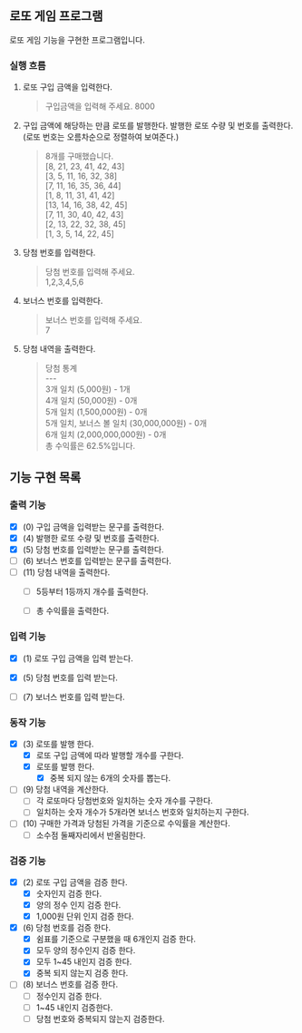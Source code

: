 로또 게임 프로그램 
----

로또 게임 기능을 구현한 프로그램입니다.

### 실행 흐름

1. 로또 구입 금액을 입력한다.
   > 구입금액을 입력해 주세요.
   > 8000

2. 구입 금액에 해당하는 만큼 로또를 발행한다. 발행한 로또 수량 및 번호를 출력한다. (로또 번호는 오름차순으로 정렬하여 보여준다.)
    > 8개를 구매했습니다.\
        [8, 21, 23, 41, 42, 43] \
       [3, 5, 11, 16, 32, 38] \
   [7, 11, 16, 35, 36, 44]\
   [1, 8, 11, 31, 41, 42] \
   [13, 14, 16, 38, 42, 45]\
   [7, 11, 30, 40, 42, 43]\
   [2, 13, 22, 32, 38, 45]\
   [1, 3, 5, 14, 22, 45]

3. 당첨 번호를 입력한다.
    >당첨 번호를 입력해 주세요.\
   1,2,3,4,5,6

4. 보너스 번호를 입력한다.
    >보너스 번호를 입력해 주세요.\
   7

5. 당첨 내역을 출력한다.
    > 당첨 통계 \
     --- \
   3개 일치 (5,000원) - 1개 \
   > 4개 일치 (50,000원) - 0개 \
   > 5개 일치 (1,500,000원) - 0개 \
   > 5개 일치, 보너스 볼 일치 (30,000,000원) - 0개 \
   > 6개 일치 (2,000,000,000원) - 0개 \
   > 총 수익률은 62.5%입니다.


기능 구현 목록
---
### 출력 기능

- [x] (0) 구입 금액을 입력받는 문구를 출력한다.
- [x] (4) 발행한 로또 수량 및 번호를 출력한다.
- [x] (5) 당첨 번호를 입력받는 문구를 출력한다. 
- [ ] (6) 보너스 번호를 입력받는 문구를 출력한다.
- [ ] (11) 당첨 내역을 출력한다. 
   - [ ] 5등부터 1등까지 개수를 출력한다.
   - [ ] 총 수익률을 출력한다. 


### 입력 기능 

- [x] (1) 로또 구입 금액을 입력 받는다.
- [x] (5) 당첨 번호를 입력 받는다.
- [ ] (7) 보너스 번호를 입력 받는다.


### 동작 기능
- [x] (3) 로또를 발행 한다.
   - [x] 로또 구입 금액에 따라 발행할 개수를 구한다.
   - [x] 로또를 발행 한다. 
      - [x] 중복 되지 않는 6개의 숫자를 뽑는다.

- [ ] (9) 당첨 내역을 계산한다.
   - [ ] 각 로또마다 당첨번호와 일치하는 숫자 개수를 구한다.
   - [ ] 일치하는 숫자 개수가 5개라면 보너스 번호와 일치하는지 구한다.

- [ ] (10) 구매한 가격과 당첨된 가격을 기준으로 수익률을 계산한다.
   - [ ] 소수점 둘째자리에서 반올림한다. 
### 검증 기능

- [x] (2) 로또 구입 금액을 검증 한다. 
   - [x] 숫자인지 검증 한다.
   - [x] 양의 정수 인지 검증 한다. 
   - [x] 1,000원 단위 인지 검증 한다.

- [x] (6) 당첨 번호를 검증 한다.
   - [x] 쉼표를 기준으로 구분했을 때 6개인지 검증 한다.
   - [x] 모두 양의 정수인지 검증 한다.
   - [x] 모두 1~45 내인지 검증 한다.
   - [x] 중복 되지 않는지 검증 한다. 

- [ ] (8) 보너스 번호를 검증 한다. 
   - [ ] 정수인지 검증 한다. 
   - [ ] 1~45 내인지 검증한다.
   - [ ] 당첨 번호와 중복되지 않는지 검증한다.
